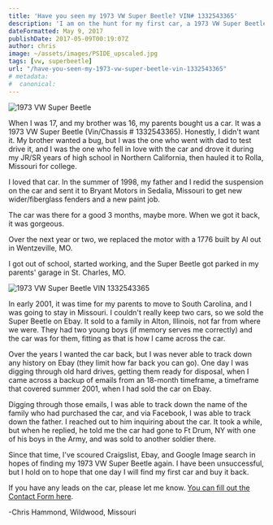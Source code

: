 ```yaml
---
title: 'Have you seen my 1973 VW Super Beetle? VIN# 1332543365'
description: 'I am on the hunt for my first car, a 1973 VW Super Beetle, last known to have travelled to Fort Drum in New York.'
dateFormatted: May 9, 2017
publishDate: 2017-05-09T00:19:07Z
author: chris
image: ~/assets/images/PSIDE_upscaled.jpg
tags: [vw, superbeetle]
url: "/have-you-seen-my-1973-vw-super-beetle-vin-1332543365"
# metadata:
#  canonical: 
---
```


<Image 
  src="/src/assets/images/RED5_upscaled.jpg" 
  alt="1973 VW Super Beetle" 
  width={800} 
  height={600} 
/>

When I was 17, and my brother was 16, my parents bought us a car. It was a 1973 VW Super Beetle (Vin/Chassis # 1332543365). Honestly, I didn't want it. My brother wanted a bug, but I was the one who went with dad to test drive it, and I was the one who fell in love with the car and drove it during my JR/SR years of high school in Northern California, then hauled it to Rolla, Missouri for college.

I loved that car. In the summer of 1998, my father and I redid the suspension on the car and sent it to Bryant Motors in Sedalia, Missouri to get new wider/fiberglass fenders and a new paint job.

The car was there for a good 3 months, maybe more. When we got it back, it was gorgeous.

Over the next year or two, we replaced the motor with a 1776 built by Al out in Wentzeville, MO.

I got out of school, started working, and the Super Beetle got parked in my parents' garage in St. Charles, MO.

<Image 
  src="/src/assets/images/PSIDE_upscaled.jpg" 
  alt="1973 VW Super Beetle VIN 1332543365" 
  width={800} 
  height={600} 
/>

In early 2001, it was time for my parents to move to South Carolina, and I was going to stay in Missouri. I couldn't really keep two cars, so we sold the Super Beetle on Ebay. It sold to a family in Alton, Illinois, not far from where we were. They had two young boys (if memory serves me correctly) and the car was for them, fitting as that is how I came across the car.

Over the years I wanted the car back, but I was never able to track down any history on Ebay (they limit how far back you can go). One day I was digging through old hard drives, getting them ready for disposal, when I came across a backup of emails from an 18-month timeframe, a timeframe that covered summer 2001, when I had sold the car on Ebay.

Digging through those emails, I was able to track down the name of the family who had purchased the car, and via Facebook, I was able to track down the father. I reached out to him inquiring about the car. It took a while, but when he replied, he told me the car had gone to Ft Drum, NY with one of his boys in the Army, and was sold to another soldier there.

Since that time, I've scoured Craigslist, Ebay, and Google Image search in hopes of finding my 1973 VW Super Beetle again. I have been unsuccessful, but I hold on to hope that one day I will find my first car and buy it back.

If you have any leads on the car, please let me know. [You can fill out the Contact Form here](/contact).

-Chris Hammond, Wildwood, Missouri
